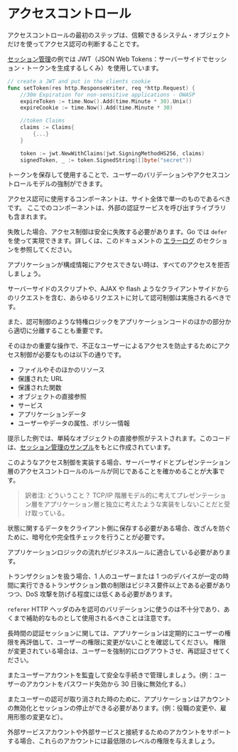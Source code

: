 アクセスコントロール
==============

アクセスコントロールの最初のステップは、信頼できるシステム・オブジェクトだけを使ってアクセス認可の判断することです。

[セッション管理][3]の例では JWT（JSON Web Tokens：サーバーサイドでセッション・トークンを生成するしくみ）を使用しています。

```go
// create a JWT and put in the clients cookie
func setToken(res http.ResponseWriter, req *http.Request) {
    //30m Expiration for non-sensitive applications - OWASP
    expireToken := time.Now().Add(time.Minute * 30).Unix()
    expireCookie := time.Now().Add(time.Minute * 30)

    //token Claims
    claims := Claims{
        {...}
    }

    token := jwt.NewWithClaims(jwt.SigningMethodHS256, claims)
    signedToken, _ := token.SignedString([]byte("secret"))
```


トークンを保存して使用することで、ユーザーのバリデーションやアクセスコントロールモデルの強制ができます。

アクセス認可に使用するコンポーネントは、サイト全体で単一のものであるべきです。
ここでのコンポーネントは、外部の認証サービスを呼び出すライブラリも含まれます。

失敗した場合、アクセス制御は安全に失敗する必要があります。Go では `defer` を使って実現できます。詳しくは、このドキュメントの [エラーログ][1] のセクションを参照してください。

アプリケーションが構成情報にアクセスできない時は、すべてのアクセスを拒否しましょう。

サーバーサイドのスクリプトや、AJAX や flash ようなクライアントサイドからのリクエストを含む、あらゆるリクエストに対して認可制御は実施されるべきです。

また、認可制御のような特権ロジックをアプリケーションコードのほかの部分から適切に分離することも重要です。

そのほかの重要な操作で、不正なユーザーによるアクセスを防止するためにアクセス制御が必要なものは以下の通りです。

* ファイルやそのほかのリソース
* 保護された URL
* 保護された関数
* オブジェクトの直接参照
* サービス
* アプリケーションデータ
* ユーザーやデータの属性、ポリシー情報

提示した例では、単純なオブジェクトの直接参照がテストされます。このコード
は、[セッション管理のサンプル][2]をもとに作成されています。

このようなアクセス制御を実装する場合、サーバーサイドとプレゼンテーション層のアクセスコントロールのルールが同じであることを確かめることが大事です。
> 訳者注: どういうこと？ TCP/IP 階層モデル的に考えてプレゼンテーション層をアプリケーション層と独立に考えたような実装をしないことだと受け取っている。

状態に関するデータをクライアント側に保存する必要がある場合、改ざんを防ぐために、暗号化や完全性チェックを行うことが必要です。

アプリケーションロジックの流れがビジネスルールに適合している必要があります。

トランザクションを扱う場合、1 人のユーザーまたは 1 つのデバイスが一定の時間に実行できるトランザクション数の制限はビジネス要件以上である必要がありつつ、DoS 攻撃を防げる程度には低くある必要があります。

`referer` HTTP ヘッダのみを認可のバリデーションに使うのは不十分であり、あくまで補助的なものとして使用されるべきことは注意です。

長時間の認証セッションに関しては、アプリケーションは定期的にユーザーの権限を再評価して、ユーザーの権限に変更がないことを確認してください。
権限が変更されている場合は、ユーザーを強制的にログアウトさせ、再認証させてください。

またユーザーアカウントを監査して安全な手続きで管理しましょう。(例：ユーザーのアカウントをパスワード失効から 30 日後に無効化する。）

またユーザーの認可が取り消された時のために、アプリケーションはアカウントの無効化とセッションの停止ができる必要があります。(例：役職の変更や、雇用形態の変更など）。

外部サービスアカウントや外部サービスと接続するためのアカウントをサポートする場合、これらのアカウントには最低限のレベルの権限を与えましょう。

[1]: ../error-handling-logging/error-handling.md
[2]: URL.go
[3]: ../session-management/README.md
